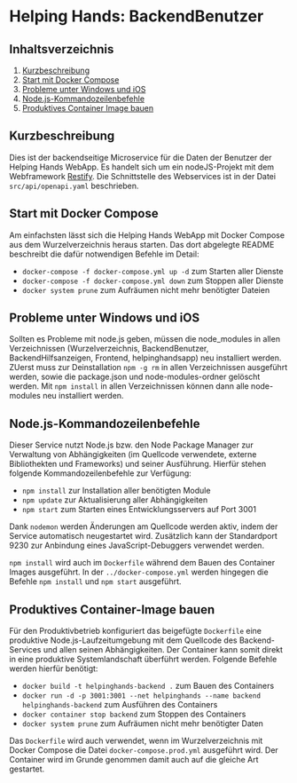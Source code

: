 Helping Hands: BackendBenutzer
===================

Inhaltsverzeichnis
------------------

 1. [Kurzbeschreibung](#kurzbeschreibung)
 1. [Start mit Docker Compose](#start-mit-docker-compose)
 1. [Probleme unter Windows und iOS](#probleme-unter-windows-und-ios)
 1. [Node.js-Kommandozeilenbefehle](#nodejs-kommandozeilenbefehle)
 1. [Produktives Container Image bauen](#produktives-container-image-bauen)

Kurzbeschreibung
----------------

Dies ist der backendseitige Microservice für die Daten der Benutzer der Helping Hands WebApp.
Es handelt sich um ein nodeJS-Projekt mit dem Webframework [Restify](http://restify.com/).
Die Schnittstelle des Webservices ist in der Datei `src/api/openapi.yaml`
beschrieben.

Start mit Docker Compose
------------------------

Am einfachsten lässt sich die Helping Hands WebApp mit Docker Compose aus dem Wurzelverzeichnis heraus starten. 
Das dort abgelegte README beschreibt die dafür notwendigen Befehle im Detail:

 * `docker-compose -f docker-compose.yml up -d` zum Starten aller Dienste
 * `docker-compose -f docker-compose.yml down` zum Stoppen aller Dienste
 * `docker system prune` zum Aufräumen nicht mehr benötigter Dateien


Probleme unter Windows und iOS
-------------------------------

Sollten es Probleme mit node.js geben, müssen die node_modules in allen Verzeichnissen (Wurzelverzeichnis, BackendBenutzer, BackendHilfsanzeigen, Frontend, helpinghandsapp) neu installiert werden. ZUerst muss zur Deinstallation `npm -g rm` in allen Verzeichnissen ausgeführt werden, sowie die package.json und node-modules-ordner gelöscht werden. Mit `npm install` in allen Verzeichnissen können dann alle node-modules neu installiert werden.


Node.js-Kommandozeilenbefehle
-----------------------------

Dieser Service nutzt Node.js bzw. den Node Package Manager zur Verwaltung von Abhängigkeiten 
(im Quellcode verwendete, externe Bibliothekten und Frameworks) und seiner Ausführung. 
Hierfür stehen folgende Kommandozeilenbefehle zur Verfügung:

 * `npm install` zur Installation aller benötigten Module
 * `npm update` zur Aktualisierung aller Abhängigkeiten
 * `npm start` zum Starten eines Entwicklungsservers auf Port 3001

Dank `nodemon` werden Änderungen am Quellcode werden aktiv, indem der Service automatisch neugestartet wird. 
Zusätzlich kann der Standardport 9230 zur Anbindung eines JavaScript-Debuggers verwendet werden.

`npm install` wird auch im `Dockerfile` während dem Bauen des Container Images ausgeführt. 
In der `../docker-compose.yml` werden hingegen die Befehle `npm install` und `npm start` ausgeführt.


Produktives Container-Image bauen
---------------------------------

Für den Produktivbetrieb konfiguriert das beigefügte `Dockerfile` eine produktive Node.js-Laufzeitumgebung mit dem Quellcode des Backend-Services und allen seinen Abhängigkeiten. 
Der Container kann somit direkt in eine produktive Systemlandschaft überführt werden. 
Folgende Befehle werden hierfür benötigt:

 * `docker build -t helpinghands-backend .` zum Bauen des Containers
 * `docker run -d -p 3001:3001 --net helpinghands --name backend helpinghands-backend` zum Ausführen des Containers
 * `docker container stop backend` zum Stoppen des Containers
 * `docker system prune` zum Aufräumen nicht mehr benötigter Daten

Das `Dockerfile` wird auch verwendet, wenn im Wurzelverzeichnis mit Docker Compose die Datei `docker-compose.prod.yml` ausgeführt wird. 
Der Container wird im Grunde genommen damit auch auf die gleiche Art gestartet.
